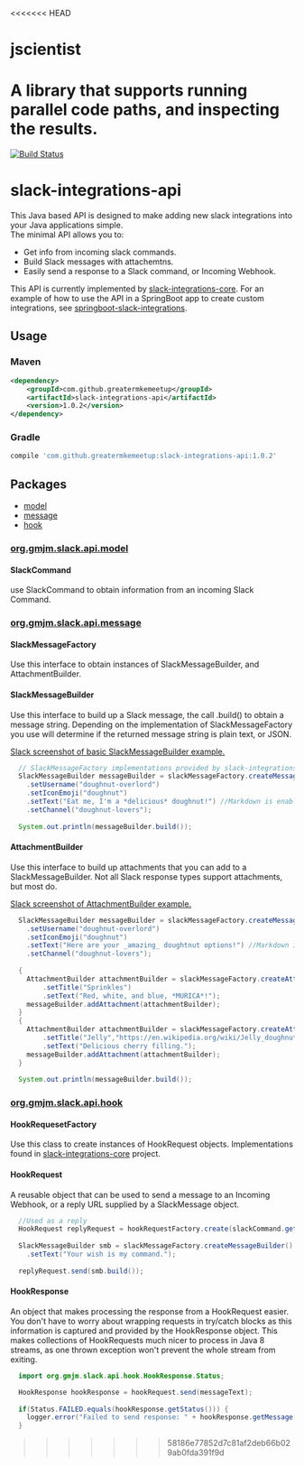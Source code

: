 <<<<<<< HEAD
# jscientist
A library that supports running parallel code paths, and inspecting the results.
=======
[![Build Status](https://travis-ci.org/GreaterMKEMeetup/slack-integrations-api.svg?branch=master)](https://travis-ci.org/GreaterMKEMeetup/slack-integrations-api)

# slack-integrations-api

This Java based API is designed to make adding new slack integrations into your Java applications simple.  
The minimal API allows you to:
* Get info from incoming slack commands.
* Build Slack messages with attachemtns.
* Easily send a response to a Slack command, or Incoming Webhook.

This API is currently implemented by [slack-integrations-core](https://github.com/GreaterMKEMeetup/slack-integrations-core).
For an example of how to use the API in a SpringBoot app to create custom integrations, see [springboot-slack-integrations](https://github.com/GreaterMKEMeetup/springboot-slack-integrations).

## Usage
### Maven
```xml
<dependency>
    <groupId>com.github.greatermkemeetup</groupId>
    <artifactId>slack-integrations-api</artifactId>
    <version>1.0.2</version>
</dependency>
```
### Gradle
```groovy
compile 'com.github.greatermkemeetup:slack-integrations-api:1.0.2'
```

## Packages

- [model](#orggmjmslackapimodel)
- [message](#orggmjmslackapimessage)
- [hook](#orggmjmslackapihook)

### [org.gmjm.slack.api.model](/src/main/java/org/gmjm/slack/api/model)

#### SlackCommand
use SlackCommand to obtain information from an incoming Slack Command.


### [org.gmjm.slack.api.message](/src/main/java/org/gmjm/slack/api/message)

#### SlackMessageFactory
Use this interface to obtain instances of SlackMessageBuilder, and AttachmentBuilder.

#### SlackMessageBuilder
Use this interface to build up a Slack message, the call .build() to obtain a message string.  Depending on the implementation of SlackMessageFactory you use will determine if the returned message string is plain text, or JSON.

[Slack screenshot of basic SlackMessageBuilder example.](http://imgur.com/jM2Qa39)

```java
  // SlackMessageFactory implementations provided by slack-integrations-core.
  SlackMessageBuilder messageBuilder = slackMessageFactory.createMessageBuilder()
    .setUsername("doughnut-overlord")
    .setIconEmoji("doughnut")
    .setText("Eat me, I'm a *delicious* doughnut!") //Markdown is enabled by default
    .setChannel("doughnut-lovers");
  
  System.out.println(messageBuilder.build());
```

#### AttachmentBuilder
Use this interface to build up attachments that you can add to a SlackMessageBuilder.  Not all Slack response types support attachments, but most do.

[Slack screenshot of AttachmentBuilder example.](http://imgur.com/61S01vb)

```java
  SlackMessageBuilder messageBuilder = slackMessageFactory.createMessageBuilder()
    .setUsername("doughnut-overlord")
    .setIconEmoji("doughnut")
    .setText("Here are your _amazing_ doughtnut options!") //Markdown is enabled by default
    .setChannel("doughnut-lovers");
  
  {
    AttachmentBuilder attachmentBuilder = slackMessageFactory.createAttachmentBuilder()
        .setTitle("Sprinkles")
        .setText("Red, white, and blue, *MURICA*!");
    messageBuilder.addAttachment(attachmentBuilder);
  }
  {
    AttachmentBuilder attachmentBuilder = slackMessageFactory.createAttachmentBuilder()
        .setTitle("Jelly","https://en.wikipedia.org/wiki/Jelly_doughnut")
        .setText("Delicious cherry filling.");
    messageBuilder.addAttachment(attachmentBuilder);
  }
  
  System.out.println(messageBuilder.build());
```

### [org.gmjm.slack.api.hook](/src/main/java/org/gmjm/slack/api/hook)

#### HookRequesetFactory
Use this class to create instances of HookRequest objects.  Implementations found in [slack-integrations-core](https://github.com/GreaterMKEMeetup/slack-integrations-core) project.

#### HookRequest
A reusable object that can be used to send a message to an Incoming Webhook, or a reply URL supplied by a SlackMessage object.

```java
  //Used as a reply
  HookRequest replyRequest = hookRequestFactory.create(slackCommand.getResponseUrl());
  
  SlackMessageBuilder smb = slackMessageFactory.createMessageBuilder()
    .setText("Your wish is my command.");
  
  replyRequest.send(smb.build()); 
```

#### HookResponse
An object that makes processing the response from a HookRequest easier.  You don't have to worry about wrapping requests in try/catch blocks as this information is captured and provided by the HookResponse object.  This makes collections of HookRequests much nicer to process in Java 8 streams, as one thrown exception won't prevent the whole stream from exiting.

```java
  import org.gmjm.slack.api.hook.HookResponse.Status;

  HookResponse hookResponse = hookRequest.send(messageText);
  
  if(Status.FAILED.equals(hookResponse.getStatus())) {
    logger.error("Failed to send response: " + hookResponse.getMessage());
  }
```
>>>>>>> 58186e77852d7c81af2deb66b029ab0fda391f9d
